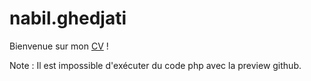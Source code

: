 # nabil.ghedjati

Bienvenue sur mon <a href="https://htmlpreview.github.io/?https://github.com/nabil-g/cv_exo/blob/master/index.php">CV</a> !

Note : Il est impossible d'exécuter du code php avec la preview github.
